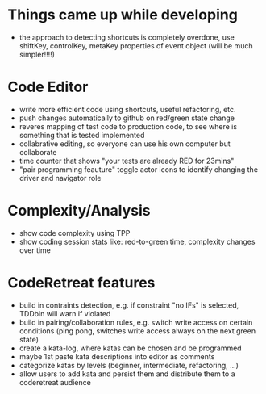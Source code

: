 # Things came up while developing
- the approach to detecting shortcuts is completely overdone, use shiftKey, controlKey, metaKey properties of event object (will be much simpler!!!!)

# Code Editor
- write more efficient code using shortcuts, useful refactoring, etc.
- push changes automatically to github on red/green state change
- reveres mapping of test code to production code, to see where is something that is tested implemented
- collabrative editing, so everyone can use his own computer but collaborate
- time counter that shows "your tests are already RED for 23mins"
- "pair programming feauture" toggle actor icons to identify changing the driver and navigator role

# Complexity/Analysis
- show code complexity using TPP
- show coding session stats like: red-to-green time, complexity changes over time

# CodeRetreat features
- build in contraints detection, e.g. if constraint "no IFs" is selected, TDDbin will warn if violated
- build in pairing/collaboration rules, e.g. switch write access on certain conditions (ping pong, switches write access always on the next green state)
- create a kata-log, where katas can be chosen and be programmed
- maybe 1st paste kata descriptions into editor as comments
- categorize katas by levels (beginner, intermediate, refactoring, ...)
- allow users to add kata and persist them and distribute them to a coderetreat audience
